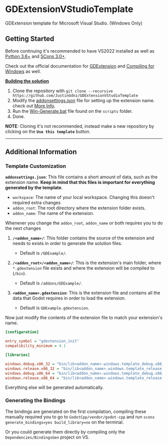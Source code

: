 # GDExtensionVStudioTemplate
GDExtension template for Microsoft Visual Studio. (Windows Only)


## Getting Started
Before continuing it's recommended to have VS2022 installed as well as [Python 3.6+](https://www.python.org/downloads/windows/) and [SCons 3.0+](https://pypi.org/project/SCons/).

Check out the official documentation for [GDExtension](https://docs.godotengine.org/en/stable/tutorials/scripting/gdextension/index.html) and [Compiling for Windows](https://docs.godotengine.org/en/stable/contributing/development/compiling/compiling_for_windows.html) as well.

<ins>**Building the solution**</ins>

1. Clone the repository with `git clone --recursive https://github.com/JustinGdnz/GDExtensionVStudioTemplate`
2. Modify the [addonsettings.json](https://github.com/JustinGdnz/GDExtensionVStudioTemplate/blob/master/addonsettings.json) file for setting up the extension name. check out [More Info](#additional-information).
3. Run the [Win-Generate.bat](https://github.com/JustinGdnz/GDExtensionVStudioTemplate/blob/master/scripts/Win-Genenerate.bat) file found on the `scripts` folder.
4. Done.

**NOTE**: Cloning it's not recommended, instead make a new repository by clicking on the **`Use this template`** button.

***

## Additional Information
### **Template Customization**

**`addonsettings.json`**:
This file contains a short amount of data, such as the extension name. **Keep in mind that this files is important for everything generated by the template**.
- `workspace`: The name of your local workspace. Changing this doesn't required extra changes
- `addon_root`: The root directory where the extension folder exists.
- `addon_name`: The name of the extension.

Whenever you change the `addon_root`, `addon_name` or both requires you to do the next changes

1. **`/<addon_name>/`**: This folder contains the source of the extension and needs to exists in order to generate the solution files.
   - Default is `/GDExample/`.

2. **`/<addon_root>/<addon_name>/`**: This is the extension's main folder, where `*.gdextension` file exists and where the extension will be compiled to (`/bin`).
   - Default is `/addons/GDExample/`.
  
3. **`<addon_name>.gdextension`**: This is the extension file and contains all the data that Godot requires in order to load the extension.
   - Default is `GDExample.gdextension`.

Now just modify the contents of the extension file to match your extension's name. 
```ini
[configuration]

entry_symbol = "gdextension_init"
compatibility_minimum = 4.1

[libraries]

windows.debug.x86_32 = "bin/lib<addon_name>.windows.template_debug.x86_32.dll"
windows.release.x86_32 = "bin/lib<addon_name>.windows.template_release.x86_32.dll"
windows.debug.x86_64 = "bin/lib<addon_name>.windows.template_debug.x86_64.dll"
windows.release.x86_64 = "bin/lib<addon_name>.windows.template_release.x86_64.dll"
```

Everything else will be generated automatically.

### **Generating the Bindings**
The bindings are generated on the first compilation, compiling these manually required you to go to `GodotCpp/vendor/godot-cpp` and run `scons generate_bindings=yes build_library=no` on the terminal.

Or you could generate them directly by compiling only the `Dependencies/BindingsGen` project on VS.
